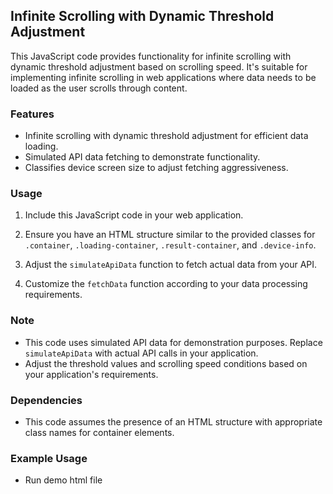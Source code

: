 ## Infinite Scrolling with Dynamic Threshold Adjustment

This JavaScript code provides functionality for infinite scrolling with dynamic threshold adjustment based on scrolling speed. It's suitable for implementing infinite scrolling in web applications where data needs to be loaded as the user scrolls through content.

### Features
- Infinite scrolling with dynamic threshold adjustment for efficient data loading.
- Simulated API data fetching to demonstrate functionality.
- Classifies device screen size to adjust fetching aggressiveness.

### Usage
1. Include this JavaScript code in your web application.

2. Ensure you have an HTML structure similar to the provided classes for `.container`, `.loading-container`, `.result-container`, and `.device-info`.

3. Adjust the `simulateApiData` function to fetch actual data from your API.

4. Customize the `fetchData` function according to your data processing requirements.

### Note
- This code uses simulated API data for demonstration purposes. Replace `simulateApiData` with actual API calls in your application.
- Adjust the threshold values and scrolling speed conditions based on your application's requirements.

### Dependencies
- This code assumes the presence of an HTML structure with appropriate class names for container elements.

### Example Usage
- Run demo html file
